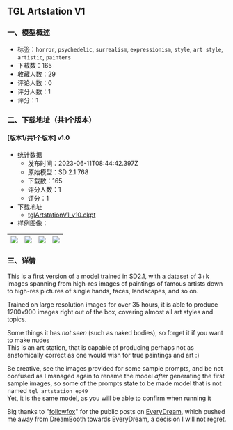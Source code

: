 ## TGL Artstation V1
### 一、模型概述

- 标签：`horror`, `psychedelic`, `surrealism`, `expressionism`, `style`, `art style`, `artistic`, `painters`
- 下载数：165
- 收藏人数：29
- 评论人数：0
- 评分人数：1
- 评分：1

### 二、下载地址（共1个版本）

#### [版本1/共1个版本] v1.0

- 统计数据
  - 发布时间：2023-06-11T08:44:42.397Z
  - 原始模型：SD 2.1 768
  - 下载数：165
  - 评分人数：1
  - 评分：1
- 下载地址
  - [tglArtstationV1_v10.ckpt](https://civitai.com/api/download/models/93635)
- 样例图像：

| <img src="https://image.civitai.com/xG1nkqKTMzGDvpLrqFT7WA/77a031e8-00d0-4597-bac1-60e21d5fb6cc/width=450/1106279.jpeg" /> | <img src="https://image.civitai.com/xG1nkqKTMzGDvpLrqFT7WA/fde73db0-b17a-4fc0-bc5c-54469894dd98/width=450/1106398.jpeg" /> | <img src="https://image.civitai.com/xG1nkqKTMzGDvpLrqFT7WA/935dabaa-4fc0-4f6a-a295-7c711cdeb208/width=450/1106276.jpeg" /> | <img src="https://image.civitai.com/xG1nkqKTMzGDvpLrqFT7WA/48ffa516-142b-4765-92ca-beb25dd30273/width=450/1106275.jpeg" /> |
| ---- | ---- | ---- | ---- |


### 三、详情
<p>This is a first version of a model trained in SD2.1, with a dataset of 3+k images spanning from high-res images of paintings of famous artists down to high-res pictures of single hands, faces, landscapes, and so on.</p><p></p><p>Trained on large resolution images for over 35 hours, it is able to produce 1200x900 images right out of the box, covering almost all art styles and topics.</p><p>Some things it has <em>not seen</em> (such as naked bodies), so forget it if you want to make nudes <br />This is an art station, that is capable of producing perhaps not as anatomically correct as one would wish for true paintings and art :) </p><p></p><p>Be creative, see the images provided for some sample prompts, and be not confused as I managed again to rename the model <em>after</em> generating the first sample images, so some of the prompts state to be made model that is not named <code>tgl_artstation_ep49</code><br />Yet, it is the same model, as you will be able to confirm when running it</p><p></p><p>Big thanks to "<a rel="ugc" href="https://followfoxai.substack.com/p/guide-to-fine-tune-your-own-general">followfox</a>" for the public posts on <a rel="ugc" href="https://github.com/victorchall/EveryDream2trainer">EveryDream</a>, which pushed me away from DreamBooth towards EveryDream, a decision I will not regret.</p>